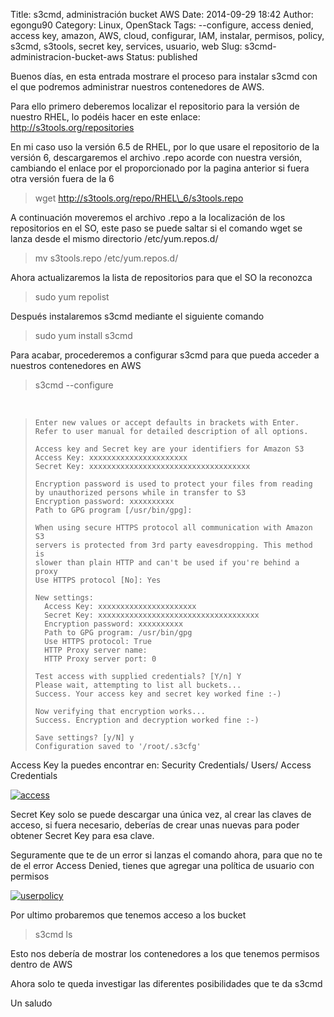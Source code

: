 Title: s3cmd, administración bucket AWS
Date: 2014-09-29 18:42
Author: egongu90
Category: Linux, OpenStack
Tags: --configure, access denied, access key, amazon, AWS, cloud, configurar, IAM, instalar, permisos, policy, s3cmd, s3tools, secret key, services, usuario, web
Slug: s3cmd-administracion-bucket-aws
Status: published

Buenos días, en esta entrada mostrare el proceso para instalar s3cmd con
el que podremos administrar nuestros contenedores de AWS.<!--more-->

Para ello primero deberemos localizar el repositorio para la versión de
nuestro RHEL, lo podéis hacer en este enlace:
<http://s3tools.org/repositories>

En mi caso uso la versión 6.5 de RHEL, por lo que usare el repositorio
de la versión 6, descargaremos el archivo .repo acorde con nuestra
versión, cambiando el enlace por el proporcionado por la pagina anterior
si fuera otra versión fuera de la 6

> wget http://s3tools.org/repo/RHEL\_6/s3tools.repo

A continuación moveremos el archivo .repo a la localización de los
repositorios en el SO, este paso se puede saltar si el comando wget se
lanza desde el mismo directorio /etc/yum.repos.d/

> mv s3tools.repo /etc/yum.repos.d/

Ahora actualizaremos la lista de repositorios para que el SO la
reconozca

> sudo yum repolist

Después instalaremos s3cmd mediante el siguiente comando

> sudo yum install s3cmd

Para acabar, procederemos a configurar s3cmd para que pueda acceder a
nuestros contenedores en AWS

> s3cmd --configure

 

>     Enter new values or accept defaults in brackets with Enter.
>     Refer to user manual for detailed description of all options.
>
>     Access key and Secret key are your identifiers for Amazon S3
>     Access Key: xxxxxxxxxxxxxxxxxxxxxx
>     Secret Key: xxxxxxxxxxxxxxxxxxxxxxxxxxxxxxxxxxxx
>
>     Encryption password is used to protect your files from reading
>     by unauthorized persons while in transfer to S3
>     Encryption password: xxxxxxxxxx
>     Path to GPG program [/usr/bin/gpg]:
>
>     When using secure HTTPS protocol all communication with Amazon S3
>     servers is protected from 3rd party eavesdropping. This method is
>     slower than plain HTTP and can't be used if you're behind a proxy
>     Use HTTPS protocol [No]: Yes
>
>     New settings:
>       Access Key: xxxxxxxxxxxxxxxxxxxxxx
>       Secret Key: xxxxxxxxxxxxxxxxxxxxxxxxxxxxxxxxxxxx
>       Encryption password: xxxxxxxxxx
>       Path to GPG program: /usr/bin/gpg
>       Use HTTPS protocol: True
>       HTTP Proxy server name:
>       HTTP Proxy server port: 0
>
>     Test access with supplied credentials? [Y/n] Y
>     Please wait, attempting to list all buckets...
>     Success. Your access key and secret key worked fine :-)
>
>     Now verifying that encryption works...
>     Success. Encryption and decryption worked fine :-)
>
>     Save settings? [y/N] y
>     Configuration saved to '/root/.s3cfg'

Access Key la puedes encontrar en: Security Credentials/ Users/ Access
Credentials

[![access](http://vps38574.vps.ovh.ca/wp-content/uploads/2014/09/access.png)](http://vps38574.vps.ovh.ca/wp-content/uploads/2014/09/access.png)

Secret Key solo se puede descargar una única vez, al crear las claves de
acceso, si fuera necesario, deberías de crear unas nuevas para poder
obtener Secret Key para esa clave.

Seguramente que te de un error si lanzas el comando ahora, para que no
te de el error Access Denied, tienes que agregar una política de usuario
con permisos

[![userpolicy](http://vps38574.vps.ovh.ca/wp-content/uploads/2014/09/userpolicy.png)](http://vps38574.vps.ovh.ca/wp-content/uploads/2014/09/userpolicy.png)

Por ultimo probaremos que tenemos acceso a los bucket

> s3cmd ls

Esto nos debería de mostrar los contenedores a los que tenemos permisos
dentro de AWS

Ahora solo te queda investigar las diferentes posibilidades que te da
s3cmd

Un saludo

 

 
